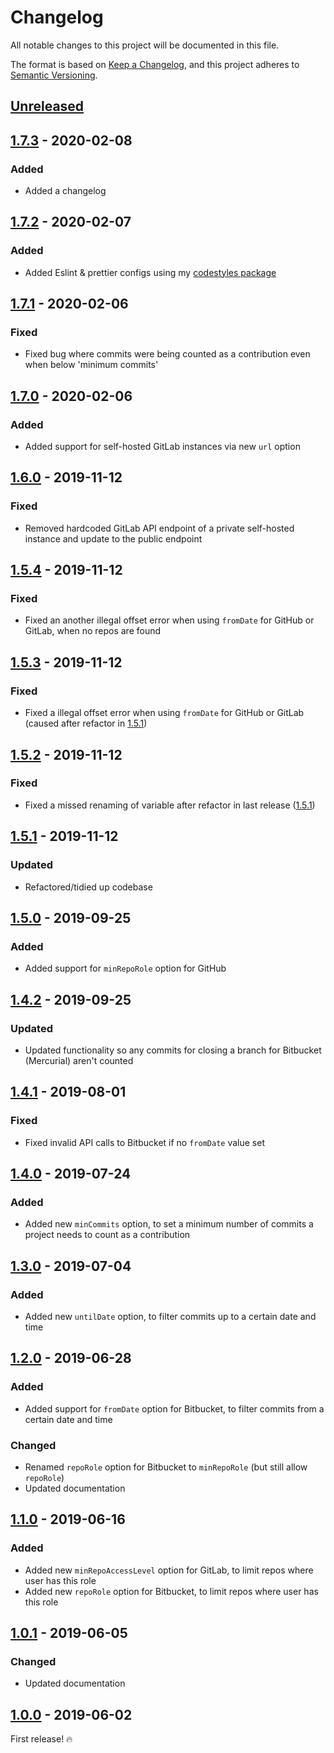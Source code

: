 # Changelog

All notable changes to this project will be documented in this file.

The format is based on [Keep a Changelog](https://keepachangelog.com/en/1.0.0/),
and this project adheres to [Semantic Versioning](https://semver.org/spec/v2.0.0.html).

## [Unreleased]   

## [1.7.3] - 2020-02-08

### Added

-   Added a changelog

## [1.7.2] - 2020-02-07

### Added

-   Added Eslint & prettier configs using my [codestyles package](https://www.npmjs.com/package/@jahidulpabelislam/codestyles)

## [1.7.1] - 2020-02-06

### Fixed

-   Fixed bug where commits were being counted as a contribution even when below 'minimum commits'

## [1.7.0] - 2020-02-06

### Added

-   Added support for self-hosted GitLab instances via new `url` option

## [1.6.0] - 2019-11-12

### Fixed

-   Removed hardcoded GitLab API endpoint of a private self-hosted instance and update to the public endpoint

## [1.5.4] - 2019-11-12

### Fixed

-   Fixed an another illegal offset error when using `fromDate` for GitHub or GitLab, when no repos are found

## [1.5.3] - 2019-11-12

### Fixed

-   Fixed a illegal offset error when using `fromDate` for GitHub or GitLab (caused after refactor in [1.5.1])

## [1.5.2] - 2019-11-12

### Fixed

-   Fixed a missed renaming of variable after refactor in last release ([1.5.1])

## [1.5.1] - 2019-11-12

### Updated

-   Refactored/tidied up codebase

## [1.5.0] - 2019-09-25

### Added

-   Added support for `minRepoRole` option for GitHub

## [1.4.2] - 2019-09-25

### Updated

-   Updated functionality so any commits for closing a branch for Bitbucket (Mercurial) aren't counted

## [1.4.1] - 2019-08-01

### Fixed

-   Fixed invalid API calls to Bitbucket if no `fromDate` value set

## [1.4.0] - 2019-07-24

### Added

-   Added new `minCommits` option, to set a minimum number of commits a project needs to count as a contribution

## [1.3.0] - 2019-07-04

### Added

-   Added new `untilDate` option, to filter commits up to a certain date and time

## [1.2.0] - 2019-06-28

### Added

-   Added support for `fromDate` option for Bitbucket, to filter commits from a certain date and time

### Changed

-   Renamed `repoRole` option for Bitbucket to `minRepoRole` (but still allow `repoRole`)
-   Updated documentation

## [1.1.0] - 2019-06-16

### Added

-   Added new `minRepoAccessLevel` option for GitLab, to limit repos where user has this role
-   Added new `repoRole` option for Bitbucket, to limit repos where user has this role

## [1.0.1] - 2019-06-05

### Changed

-   Updated documentation

## [1.0.0] - 2019-06-02

First release! :fire:

[unreleased]: https://github.com/jahidulpabelislam/contribution-counters/compare/v1.7.3...HEAD

[1.7.3]: https://github.com/jahidulpabelislam/contribution-counters/compare/v1.7.2...v1.7.3
[1.7.2]: https://github.com/jahidulpabelislam/contribution-counters/compare/v1.7.1...v1.7.2
[1.7.1]: https://github.com/jahidulpabelislam/contribution-counters/compare/v1.7.0...v1.7.1
[1.7.0]: https://github.com/jahidulpabelislam/contribution-counters/compare/v1.6.0...v1.7.0
[1.6.0]: https://github.com/jahidulpabelislam/contribution-counters/compare/v1.5.4...v1.6.0
[1.5.4]: https://github.com/jahidulpabelislam/contribution-counters/compare/v1.5.3...v1.5.4
[1.5.3]: https://github.com/jahidulpabelislam/contribution-counters/compare/v1.5.2...v1.5.3
[1.5.2]: https://github.com/jahidulpabelislam/contribution-counters/compare/v1.5.1...v1.5.2
[1.5.1]: https://github.com/jahidulpabelislam/contribution-counters/compare/v1.5.0...v1.5.1
[1.5.0]: https://github.com/jahidulpabelislam/contribution-counters/compare/v1.4.2...v1.5.0


[1.4.2]: https://github.com/jahidulpabelislam/contribution-counters/compare/v1.4.1...v1.4.2
[1.4.1]: https://github.com/jahidulpabelislam/contribution-counters/compare/v1.4.0...v1.4.1
[1.4.0]: https://github.com/jahidulpabelislam/contribution-counters/compare/v1.3.0...v1.4.0
[1.3.0]: https://github.com/jahidulpabelislam/contribution-counters/compare/v1.2.0...v1.3.0
[1.2.0]: https://github.com/jahidulpabelislam/contribution-counters/compare/v1.1.0...v1.2.0
[1.1.0]: https://github.com/jahidulpabelislam/contribution-counters/compare/v1.0.1...v1.1.0
[1.0.1]: https://github.com/jahidulpabelislam/contribution-counters/compare/v1.0.0...v1.0.1
[1.0.0]: https://github.com/jahidulpabelislam/contribution-counters/releases/tag/v1.0.0
